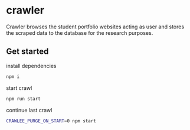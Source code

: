 # crawler

Crawler browses the student portfolio websites acting as user and stores the scraped data to the database for the research purposes.

## Get started

install dependencies

```bash
npm i
```

start crawl

```bash
npm run start
```

continue last crawl

```bash
CRAWLEE_PURGE_ON_START=0 npm start
```
